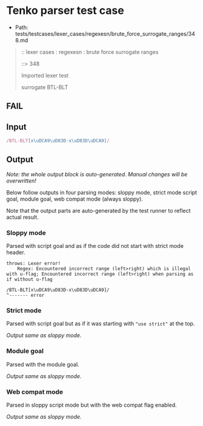 # Tenko parser test case

- Path: tests/testcases/lexer_cases/regexesn/brute_force_surrogate_ranges/348.md

> :: lexer cases : regexesn : brute force surrogate ranges
>
> ::> 348
>
> Imported lexer test
>
> surrogate BTL-BLT

## FAIL

## Input

`````js
/BTL-BLT[x\uDCA9\uD83D-x\uD83D\uDCA9]/
`````

## Output

_Note: the whole output block is auto-generated. Manual changes will be overwritten!_

Below follow outputs in four parsing modes: sloppy mode, strict mode script goal, module goal, web compat mode (always sloppy).

Note that the output parts are auto-generated by the test runner to reflect actual result.

### Sloppy mode

Parsed with script goal and as if the code did not start with strict mode header.

`````
throws: Lexer error!
    Regex: Encountered incorrect range (left>right) which is illegal with u-flag; Encountered incorrect range (left>right) when parsing as if without u-flag

/BTL-BLT[x\uDCA9\uD83D-x\uD83D\uDCA9]/
^------- error
`````

### Strict mode

Parsed with script goal but as if it was starting with `"use strict"` at the top.

_Output same as sloppy mode._

### Module goal

Parsed with the module goal.

_Output same as sloppy mode._

### Web compat mode

Parsed in sloppy script mode but with the web compat flag enabled.

_Output same as sloppy mode._
